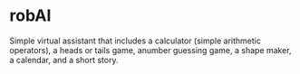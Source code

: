 # robAI
Simple virtual assistant that includes a calculator (simple arithmetic operators), a heads or tails game, anumber guessing game, a shape maker, a calendar, and a short story.
